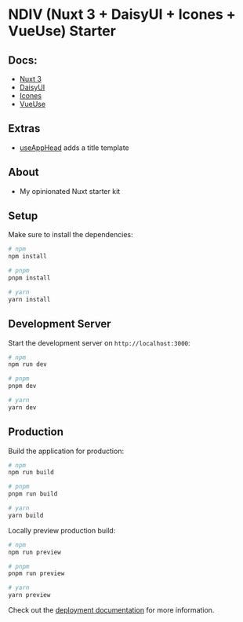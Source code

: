 # NDIV (Nuxt 3 + DaisyUI + Icones + VueUse) Starter

## Docs:
* [Nuxt 3](https://nuxt.com/docs/getting-started/introduction)
* [DaisyUI](https://daisyui.com/components/)
* [Icones](https://icones.js.org/)
* [VueUse](https://vueuse.org/functions.html)

## Extras
* [useAppHead](composables/useAppHead.ts) adds a title template
## About
* My opinionated Nuxt starter kit
## Setup

Make sure to install the dependencies:

```bash
# npm
npm install

# pnpm
pnpm install

# yarn
yarn install
```

## Development Server

Start the development server on `http://localhost:3000`:

```bash
# npm
npm run dev

# pnpm
pnpm dev

# yarn
yarn dev
```

## Production

Build the application for production:

```bash
# npm
npm run build

# pnpm
pnpm run build

# yarn
yarn build
```

Locally preview production build:

```bash
# npm
npm run preview

# pnpm
pnpm run preview

# yarn
yarn preview
```

Check out the [deployment documentation](https://nuxt.com/docs/getting-started/deployment) for more information.

